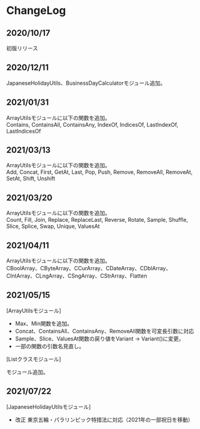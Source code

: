# ChangeLog

## 2020/10/17
初版リリース

## 2020/12/11
JapaneseHolidayUtils、BusinessDayCalculatorモジュール追加。

## 2021/01/31
ArrayUtilsモジュールに以下の関数を追加。<br>
Contains, ContainsAll, ContainsAny, IndexOf, IndicesOf, LastIndexOf, LastIndicesOf

## 2021/03/13
ArrayUtilsモジュールに以下の関数を追加。<br>
Add, Concat, First, GetAt, Last, Pop, Push, Remove, RemoveAll, RemoveAt, SetAt, Shift, Unshift

## 2021/03/20
ArrayUtilsモジュールに以下の関数を追加。<br>
Count, Fill, Join, Replace, ReplaceLast, Reverse, Rotate, Sample, Shuffle, Slice, Splice, Swap, Unique, ValuesAt

## 2021/04/11
ArrayUtilsモジュールに以下の関数を追加。<br>
CBoolArray、CByteArray、CCurArray、CDateArray、CDblArray、CIntArray、CLngArray、CSngArray、CStrArray、Flatten

## 2021/05/15

[ArrayUtilsモジュール]

- Max、Min関数を追加。
- Concat、ContainsAll、ContainsAny、RemoveAll関数を可変長引数に対応
- Sample、Slice、ValuesAt関数の戻り値をVariant -> Variant()に変更。
- 一部の関数の引数名見直し。

[Listクラスモジュール]

モジュール追加。

## 2021/07/22

[JapaneseHolidayUtilsモジュール]

- 改正 東京五輪・パラリンピック特措法に対応（2021年の一部祝日を移動）
